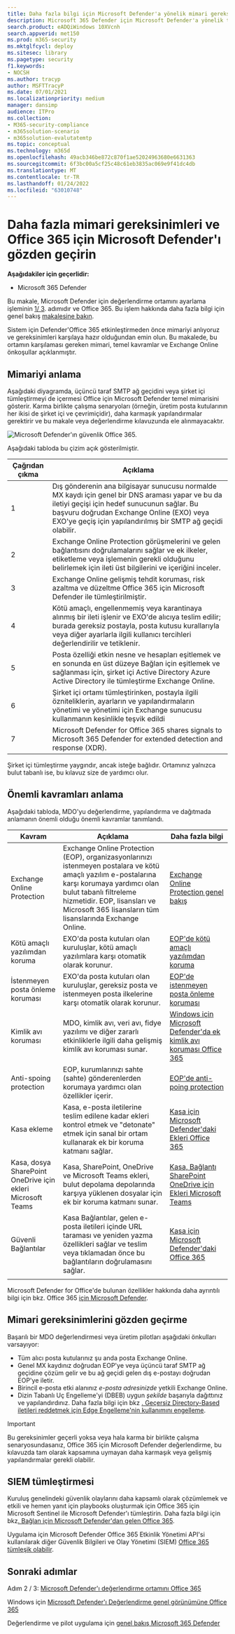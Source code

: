 ```yaml
---
title: Daha fazla bilgi için Microsoft Defender'a yönelik mimari gereksinimlerini ve planlama kavramlarını Office 365
description: Microsoft 365 Defender için Microsoft Defender'a yönelik teknik diyagram Office 365 deneme laboratuvarınızı veya pilot ortamınızı oluşturmadan önce Microsoft 365 kimliğinizi anlamanıza yardımcı olur.
search.product: eADQiWindows 10XVcnh
search.appverid: met150
ms.prod: m365-security
ms.mktglfcycl: deploy
ms.sitesec: library
ms.pagetype: security
f1.keywords:
- NOCSH
ms.author: tracyp
author: MSFTTracyP
ms.date: 07/01/2021
ms.localizationpriority: medium
manager: dansimp
audience: ITPro
ms.collection:
- M365-security-compliance
- m365solution-scenario
- m365solution-evalutatemtp
ms.topic: conceptual
ms.technology: m365d
ms.openlocfilehash: 49acb346be872c870f1ae52024963680e6631363
ms.sourcegitcommit: 6f3bc00a5cf25c48c61eb3835ac069e9f41dc4db
ms.translationtype: MT
ms.contentlocale: tr-TR
ms.lasthandoff: 01/24/2022
ms.locfileid: "63010748"
---
```

# <a name="review-microsoft-defender-for-office-365-architecture-requirements-and-key-concepts"></a>Daha fazla mimari gereksinimleri ve Office 365 için Microsoft Defender'ı gözden geçirin


**Aşağıdakiler için geçerlidir:**
- Microsoft 365 Defender

Bu makale, Microsoft Defender için değerlendirme ortamını ayarlama işleminin [1/ 3](eval-defender-office-365-overview.md). adımıdır ve Office 365. Bu işlem hakkında daha fazla bilgi için genel bakış [makalesine bakın](eval-defender-office-365-overview.md).

Sistem için Defender'Office 365 etkinleştirmeden önce mimariyi anlıyoruz ve gereksinimleri karşılaya hazır olduğundan emin olun. Bu makalede, bu ortamın karşılaması gereken mimari, temel kavramlar ve Exchange Online önkoşullar açıklanmıştır.

## <a name="understand-the-architecture"></a>Mimariyi anlama

Aşağıdaki diyagramda, üçüncü taraf SMTP ağ geçidini veya şirket içi tümleştirmeyi de içermesi Office için Microsoft Defender temel mimarisini gösterir. Karma birlikte çalışma senaryoları (örneğin, üretim posta kutularının her ikisi de şirket içi ve çevrimiçidir), daha karmaşık yapılandırmalar gerektirir ve bu makale veya değerlendirme kılavuzunda ele alınmayacaktır.

![Microsoft Defender'ın güvenlik Office 365.](../../media/defender/m365-defender-office-architecture.png)

Aşağıdaki tabloda bu çizim açık gösterilmiştir.

|Çağrıdan çıkma  |Açıklama  |
|---------|---------|
|1     | Dış gönderenin ana bilgisayar sunucusu normalde MX kaydı için genel bir DNS araması yapar ve bu da iletiyi geçişi için hedef sunucunun sağlar.  Bu başvuru doğrudan Exchange Online (EXO) veya EXO'ye geçiş için yapılandırılmış bir SMTP ağ geçidi olabilir.  |
|2     | Exchange Online Protection görüşmelerini ve gelen bağlantısını doğrulamalarını sağlar ve ek ilkeler, etiketleme veya işlemenin gerekli olduğunu belirlemek için ileti üst bilgilerini ve içeriğini inceler.  |
|3     | Exchange Online gelişmiş tehdit koruması, risk azaltma ve düzeltme Office 365 için Microsoft Defender ile tümleştirilmiştir. |
|4     | Kötü amaçlı, engellenmemiş veya karantinaya alınmış bir ileti işlenir ve EXO'de alıcıya teslim edilir; burada gereksiz postayla, posta kutusu kurallarıyla veya diğer ayarlarla ilgili kullanıcı tercihleri değerlendirilir ve tetiklenir. |
|5     | Posta özelliği etkin nesne ve hesapları eşitlemek ve en sonunda en üst düzeye Bağlan için eşitlemek ve sağlanması için, şirket içi Active Directory Azure Active Directory ile tümleştirme Exchange Online. |
|6     | Şirket içi ortamı tümleştirinken, postayla ilgili özniteliklerin, ayarların ve yapılandırmaların yönetimi ve yönetimi için Exchange sunucusu kullanmanın kesinlikle teşvik edildi |
|7     | Microsoft Defender for Office 365 shares signals to Microsoft 365 Defender for extended detection and response (XDR).|

Şirket içi tümleştirme yaygındır, ancak isteğe bağlıdır. Ortamınız yalnızca bulut tabanlı ise, bu kılavuz size de yardımcı olur.

## <a name="understand-key-concepts"></a>Önemli kavramları anlama

Aşağıdaki tabloda, MDO'yu değerlendirme, yapılandırma ve dağıtmada anlamanın önemli olduğu önemli kavramlar tanımlandı.


|Kavram  |Açıklama |Daha fazla bilgi  |
|---------|---------|---------|
|Exchange Online Protection      |    Exchange Online Protection (EOP), organizasyonlarınızı istenmeyen postalara ve kötü amaçlı yazılım e-postalarına karşı korumaya yardımcı olan bulut tabanlı filtreleme hizmetidir. EOP, lisansları ve Microsoft 365 lisansların tüm lisanslarında Exchange Online.     |   [Exchange Online Protection genel bakış](../office-365-security/exchange-online-protection-overview.md)      |
|Kötü amaçlı yazılımdan koruma     |    EXO'da posta kutuları olan kuruluşlar, kötü amaçlı yazılımlara karşı otomatik olarak korunur.     |  [EOP'de kötü amaçlı yazılımdan koruma](../office-365-security/anti-malware-protection.md)       |
|İstenmeyen posta önleme koruması     |   EXO'da posta kutuları olan kuruluşlar, gereksiz posta ve istenmeyen posta ilkelerine karşı otomatik olarak korunur.      |  [EOP'de istenmeyen posta önleme koruması](../office-365-security/anti-spam-protection.md)       |
|Kimlik avı koruması |  MDO, kimlik avı, veri avı, fidye yazılımı ve diğer zararlı etkinliklerle ilgili daha gelişmiş kimlik avı koruması sunar.   | [Windows için Microsoft Defender'da ek kimlik avı koruması Office 365](../office-365-security/anti-phishing-protection.md)   |
|Anti-spoing protection     |   EOP, kurumlarınızı sahte (sahte) gönderenlerden korumaya yardımcı olan özellikler içerir.      |   [EOP'de anti-poing protection](../office-365-security/anti-spoofing-protection.md)      |
|Kasa ekleme     |   Kasa, e-posta iletilerine teslim edilene kadar ekleri kontrol etmek ve "detonate" etmek için sanal bir ortam kullanarak ek bir koruma katmanı sağlar.      |   [Kasa için Microsoft Defender'daki Ekleri Office 365](../office-365-security/safe-attachments.md)      |
|Kasa, dosya SharePoint OneDrive için ekleri Microsoft Teams     |    Kasa, SharePoint, OneDrive ve Microsoft Teams ekleri, bulut depolama depolarında karşıya yüklenen dosyalar için ek bir koruma katmanı sunar.     |  [Kasa, Bağlantı SharePoint OneDrive için Ekleri Microsoft Teams](../office-365-security/mdo-for-spo-odb-and-teams.md)       |
|Güvenli Bağlantılar     | Kasa Bağlantılar, gelen e-posta iletileri içinde URL taraması ve yeniden yazma özellikleri sağlar ve teslim veya tıklamadan önce bu bağlantıların doğrulamasını sağlar.        |   [Kasa için Microsoft Defender'daki Office 365](../office-365-security/safe-links.md)      |
|    |         |         |

Microsoft Defender for Office'de bulunan özellikler hakkında daha ayrıntılı bilgi için bkz. Office 365 [için Microsoft Defender](/office365/servicedescriptions/office-365-advanced-threat-protection-service-description).

## <a name="review-architecture-requirements"></a>Mimari gereksinimlerini gözden geçirme
Başarılı bir MDO değerlendirmesi veya üretim pilotları aşağıdaki önkulları varsayıyor:
- Tüm alıcı posta kutularınız şu anda posta Exchange Online.
- Genel MX kaydınız doğrudan EOP'ye veya üçüncü taraf SMTP ağ geçidine çözüm gelir ve bu ağ geçidi gelen dış e-postayı doğrudan EOP'ye iletir.
- Birincil e-posta etki alanınız *e-posta adresinizde* yetkili Exchange Online.
- Dizin Tabanlı Uç Engelleme'yi (DBEB) uygun *şekilde* başarıyla dağıttınız ve yapılandırdınız. Daha fazla bilgi için bkz [. Geçersiz Directory-Based iletileri reddetmek için Edge Engelleme'nin kullanımını engelleme](/exchange/mail-flow-best-practices/use-directory-based-edge-blocking).

> [!IMPORTANT]
> Bu gereksinimler geçerli yoksa veya hala karma bir birlikte çalışma senaryosundasanız, Office 365 için Microsoft Defender değerlendirme, bu kılavuzda tam olarak kapsamına uymayan daha karmaşık veya gelişmiş yapılandırmalar gerekli olabilir.

## <a name="siem-integration"></a>SIEM tümleştirmesi

Kuruluş genelindeki güvenlik olaylarını daha kapsamlı olarak çözümlemek ve etkili ve hemen yanıt için playbooks oluşturmak için Office 365 için Microsoft Sentinel ile Microsoft Defender'ı tümleştirin. Daha fazla bilgi için bkz[. Bağlan için Microsoft Defender'dan gelen Office 365](/azure/sentinel/connect-office-365-advanced-threat-protection).

Uygulama için Microsoft Defender Office 365 Etkinlik Yönetimi API'si kullanılarak diğer Güvenlik Bilgileri ve Olay Yönetimi (SIEM) [Office 365 tümleşik olabilir](/office/office-365-management-api/office-365-management-activity-api-reference).

## <a name="next-steps"></a>Sonraki adımlar

Adım 2 / 3: [Microsoft Defender'ı değerlendirme ortamını Office 365](eval-defender-office-365-enable-eval.md)

Windows için [Microsoft Defender'ı Değerlendirme genel görünümüne Office 365](eval-defender-office-365-overview.md)

Değerlendirme ve pilot uygulama için [genel bakış Microsoft 365 Defender](eval-overview.md) 
